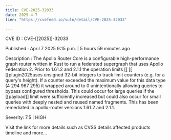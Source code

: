 ```yaml
---
title: CVE-2025-32033
date: 2025-4-7
lien: "https://cvefeed.io/vuln/detail/CVE-2025-32033"

---
```


CVE ID : CVE-[[2025]]-32033

Published :  April 7
2025
9:15 p.m. | 5 hours
59 minutes ago

Description : The Apollo Router Core is a configurable
high-performance graph router written in Rust to run a federated supergraph that uses Apollo Federation 2. Prior to 1.61.2 and 2.1.1
the operation limits  [[ [[ [[plugin2025uses unsigned 32-bit integers to track limit counters (e.g. for a query's height). If a counter exceeded the maximum value for this data type (4
294
967
295)
it wrapped around to 0
unintentionally allowing queries to bypass configured thresholds. This could occur for large queries if the  [[payload]] limit were sufficiently increased
but could also occur for small queries with deeply nested and reused named fragments. This has been remediated in apollo-router versions 1.61.2 and 2.1.1.

Severity: 7.5 | HIGH

Visit the link for more details
such as CVSS details
affected products
timeline
and more...
